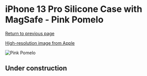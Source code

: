 # iPhone 13 Pro Silicone Case with MagSafe - Pink Pomelo

[Return to previous page](/iphone_13)

[High-resolution image from Apple](https://store.storeimages.cdn-apple.com/8756/as-images.apple.com/is/MM2E3?wid=4500&hei=4500&fmt=png)

<div style="width: 500px"><img src="/everyphone/MM2E3.png" alt="Pink Pomelo"></div>

## Under construction
